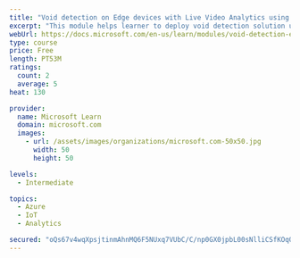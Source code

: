 ```yaml
---
title: "Void detection on Edge devices with Live Video Analytics using own images and video"
excerpt: "This module helps learner to deploy void detection solution using Live Video Analytics and Custom Vision"
webUrl: https://docs.microsoft.com/en-us/learn/modules/void-detection-edge-devices-live-video-analytics/
type: course
price: Free
length: PT53M
ratings:
  count: 2
  average: 5
heat: 130

provider:
  name: Microsoft Learn
  domain: microsoft.com
  images:
    - url: /assets/images/organizations/microsoft.com-50x50.jpg
      width: 50
      height: 50

levels:
  - Intermediate

topics:
  - Azure
  - IoT
  - Analytics

secured: "oQs67v4wqXpsjtinmAhnMQ6F5NUxq7VUbC/C/np0GX0jpbL00sNlliCSfKOqOYvbSN68hpdHJJ1HKJ4JQ7GtSpGqhhPwQWDdcdfKBGUoE8p+V1FAW0gbjHg1nTe9+PKfAL/jQUAYtdcOtszsAdyexpaGRizFKWlblTb51CeyxB6Q/JosBVgmfBBRe9YoI4Vw2fyz8Vy1ruKjc6wqlTbBn5Gj9C501/BC7yOlsajVxI+kqGQn2CTBSIFGZqGQhyq6H/j+e9L9Di1uhg6DumU9eUgZHFWZZpzhZ9t2cBTc1abNM23HOd1aKrBz9ZgBtKmp+2YrH8k74ioCnx38ftkanr6EIz2Hf+C8WDQ7KOzhL8+Sm3ym+kw8+l48ZwJPph6zwWU7U5hUT1DyhCBX5x8m7UsmIFZpvn8SJuZhapWAHRo=;gFt9fDSFcZUtnMARQaHxVw=="
---
```


